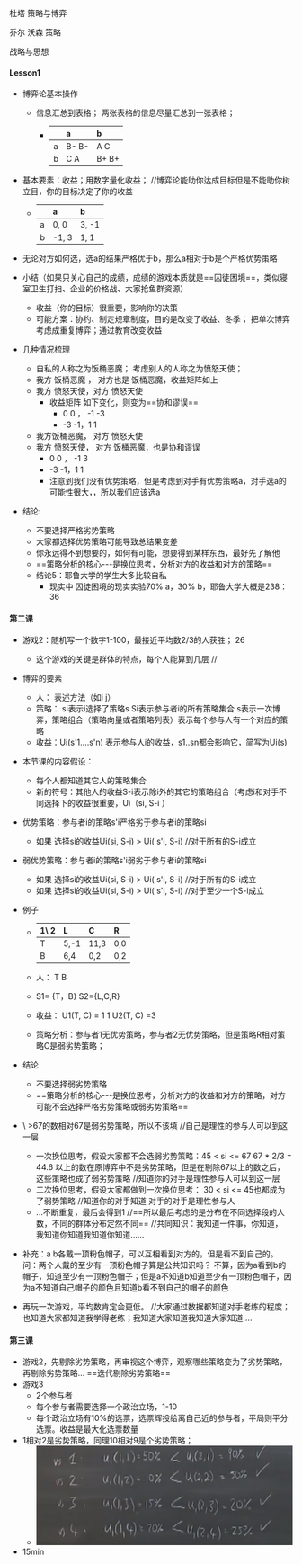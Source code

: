 杜塔  策略与博弈

乔尔 沃森    策略

战略与思想

#### Lesson1

- 博弈论基本操作
  - 信息汇总到表格； 两张表格的信息尽量汇总到一张表格；
    
    - |      | a     | b     |
      | ---- | ----- | ----- |
      | a    | B- B- | A C   |
      | b    | C A   | B+ B+ |
  
- 基本要素：收益；用数字量化收益；  //博弈论能助你达成目标但是不能助你树立目，你的目标决定了你的收益
  
  - |      | a     | b     |
    | ---- | ----- | ----- |
    | a    | 0, 0  | 3, -1 |
    | b    | -1, 3 | 1, 1  |
  
- 无论对方如何选，选a的结果严格优于b，那么a相对于b是个严格优势策略

- 小结（如果只关心自己的成绩，成绩的游戏本质就是==囚徒困境==，类似寝室卫生打扫、企业的价格战、大家抢鱼群资源）
  - 收益（你的目标）很重要，影响你的决策
  - 可能方案：协约、制定规章制度，目的是改变了收益、冬季；  把单次博弈考虑成重复博弈；通过教育改变收益

- 几种情况梳理

  - 自私的人称之为饭桶恶魔；  考虑别人的人称之为愤怒天使；
  - 我方 饭桶恶魔 ， 对方也是 饭桶恶魔，收益矩阵如上
  - 我方  愤怒天使，对方  愤怒天使
    - 收益矩阵  如下变化，则变为==协和谬误==
      - 0 0 ， -1 -3
      - -3 -1，1  1
  - 我方饭桶恶魔， 对方 愤怒天使 
  - 我方  愤怒天使， 对方 饭桶恶魔，也是协和谬误
    - 0 0 ， -1  3
    - -3  -1，1   1
    - 注意到我们没有优势策略，但是考虑到对手有优势策略a，对手选a的可能性很大，，所以我们应该选a

- 结论:

  - 不要选择严格劣势策略
  -  大家都选择优势策略可能导致总结果变差
  - 你永远得不到想要的，如何有可能，想要得到某样东西，最好先了解他
  - ==策略分析的核心---是换位思考，分析对方的收益和对方的策略==
  - 结论5：耶鲁大学的学生大多比较自私
    - 现实中 囚徒困境的现实实验70% a，30% b，耶鲁大学大概是238：36

#### 第二课 

- 游戏2：随机写一个数字1-100，最接近平均数2/3的人获胜； 26

  - 这个游戏的关键是群体的特点，每个人能算到几层 //

- 博弈的要素 

  - 人： 表述方法（如i j）  
  -  策略：  si表示i选择了策略s    Si表示参与者i的所有策略集合   s表示一次博弈，策略组合（策略向量或者策略列表）表示每个参与人有一个对应的策略  
  - 收益：Ui(s'1....s'n)  表示参与人i的收益，s1..sn都会影响它，简写为Ui(s)

- 本节课的内容假设：

  - 每个人都知道其它人的策略集合
  - 新的符号：其他人的收益S-i表示除i外的其它的策略组合（考虑i和对手不同选择下的收益很重要，Ui（si,  S-i ）

- 优势策略：参与者i的策略s'i严格劣于参与者i的策略si

  - 如果 选择si的收益Ui(si, S-i)   >  Ui( s'i, S-i)  //对于所有的S-i成立

- 弱优势策略：参与者i的策略s'i弱劣于参与者i的策略si

  - 如果 选择si的收益Ui(si, S-i)   >  Ui( s'i, S-i)  //对于所有的S-i成立
  - 如果 选择si的收益Ui(si, S-i)   >  Ui( s'i, S-i)  //对于至少一个S-i成立

- 例子

  - | 1\ 2 | L    | C    | R    |
    | ---- | ---- | ---- | ---- |
    | T    | 5,-1 | 11,3 | 0,0  |
    | B    | 6,4  | 0,2  | 0,2  |

  - 人： T B

  -  S1= {T，B}    S2={L,C,R}

  - 收益： U1(T, C) = 1 1     U2(T, C) =3

  - 策略分析：参与者1无优势策略，参与者2无优势策略，但是策略R相对策略C是弱劣势策略；

- 结论

  - 不要选择弱劣势策略
  - ==策略分析的核心---是换位思考，分析对方的收益和对方的策略，对方可能不会选择严格劣势策略或弱劣势策略==

- \ >67的数相对67是弱劣势策略，所以不该填   //自己是理性的参与人可以到这一层

  - 一次换位思考，假设大家都不会选弱劣势策略：45 < si <= 67    67 * 2/3  = 44.6 以上的数在原博弈中不是劣势策略，但是在剔除67以上的数之后，这些策略也成了弱劣势策略   //知道你的对手是理性参与人可以到这一层
  - 二次换位思考，假设大家都做到一次换位思考：  30 < si <= 45也都成为了弱势策略   //知道你的对手知道 对手的对手是理性参与人
  - ...不断重复，最后会得到1 //==所以最后考虑的是分布在不同选择段的人数，不同的群体分布定然不同==  //共同知识：我知道一件事，你知道，  我知道你知道我知道你知道......

- 补充：a b各戴一顶粉色帽子，可以互相看到对方的，但是看不到自己的。  问：两个人戴的至少有一顶粉色帽子算是公共知识吗？   不算，因为a看到b的帽子，知道至少有一顶粉色帽子；但是a不知道b知道至少有一顶粉色帽子，因为a不知道自己帽子的颜色且知道b看不到自己的帽子的颜色

- 再玩一次游戏，平均数肯定会更低。 //大家通过数据都知道对手老练的程度；也知道大家都知道我学得老练；我知道大家知道我知道大家知道....

#### 第三课

- 游戏2，先剔除劣势策略，再审视这个博弈，观察哪些策略变为了劣势策略，再剔除劣势策略...  ==迭代剔除劣势策略==
- 游戏3
  - 2个参与者 
  - 每个参与者需要选择一个政治立场，1-10
  - 每个政治立场有10%的选票，选票辉投给离自己近的参与者，平局则平分选票。收益是最大化选票数量
- 1相对2是劣势策略，同理10相对9是个劣势策略；
  - ![image-20240514123730442](博弈论-photos/image-20240514123730442.png)
- 15min